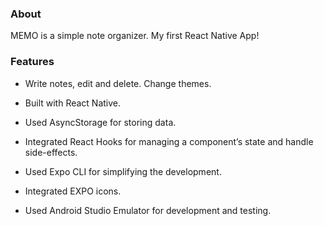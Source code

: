 <h3> About</h3>
<p> MEMO is a simple note organizer. My first React Native App! </p>

<h3>Features </h3>

- Write notes, edit and delete. Change themes.

- Built with React Native.

- Used AsyncStorage for storing data.

- Integrated React Hooks for managing a component’s state and handle side-effects.

- Used Expo CLI for simplifying the development.

- Integrated EXPO icons.

- Used Android Studio Emulator for development and testing.

